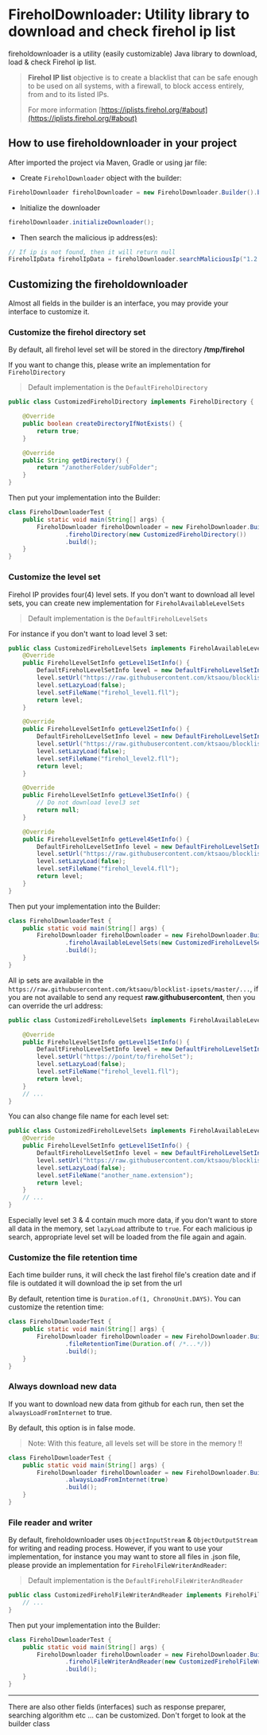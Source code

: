 # FireholDownloader: Utility library to download and check firehol ip list

fireholdownloader is a utility (easily customizable) Java library to download, load & check Firehol ip list.

> **Firehol IP list** objective is to create a blacklist that can be safe enough to be used on all systems, with a firewall, to block access entirely, from and to its listed IPs.
> 
> For more information [https://iplists.firehol.org/#about](https://iplists.firehol.org/#about)

## How to use fireholdownloader in your project

After imported the project via Maven, Gradle or using jar file:

- Create `FireholDownloader` object with the builder:

```java
FireholDownloader fireholDownloader = new FireholDownloader.Builder().build();
```

- Initialize the downloader

```java
fireholDownloader.initializeDownloader();
```

- Then search the malicious ip address(es):

```java
// If ip is not found, then it will return null
FireholIpData fireholIpData = fireholDownloader.searchMaliciousIp("1.2.3.4");
```

## Customizing the fireholdownloader

Almost all fields in the builder is an interface, you may provide your interface to customize it.

### Customize the firehol directory set

By default, all firehol level set will be stored in the directory **/tmp/firehol**

If you want to change this, please write an implementation for `FireholDirectory`

> Default implementation is the `DefaultFireholDirectory`

```java
public class CustomizedFireholDirectory implements FireholDirectory {

    @Override
    public boolean createDirectoryIfNotExists() {
        return true;
    }

    @Override
    public String getDirectory() {
        return "/anotherFolder/subFolder";
    }
}
```

Then put your implementation into the Builder:

```java
class FireholDownloaderTest {
    public static void main(String[] args) {
        FireholDownloader fireholDownloader = new FireholDownloader.Builder()
                .fireholDirectory(new CustomizedFireholDirectory())
                .build();
    }
}
```

### Customize the level set

Firehol IP provides four(4) level sets. If you don't want to download all level sets, you can create new implementation for `FireholAvailableLevelSets`

> Default implementation is the `DefaultFireholLevelSets`

For instance if you don't want to load level 3 set:

```java
public class CustomizedFireholLevelSets implements FireholAvailableLevelSets {
    @Override
    public FireholLevelSetInfo getLevel1SetInfo() {
        DefaultFireholLevelSetInfo level = new DefaultFireholLevelSetInfo();
        level.setUrl("https://raw.githubusercontent.com/ktsaou/blocklist-ipsets/master/firehol_level1.netset");
        level.setLazyLoad(false);
        level.setFileName("firehol_level1.fll");
        return level;
    }

    @Override
    public FireholLevelSetInfo getLevel2SetInfo() {
        DefaultFireholLevelSetInfo level = new DefaultFireholLevelSetInfo();
        level.setUrl("https://raw.githubusercontent.com/ktsaou/blocklist-ipsets/master/firehol_level2.netset");
        level.setLazyLoad(false);
        level.setFileName("firehol_level2.fll");
        return level;
    }

    @Override
    public FireholLevelSetInfo getLevel3SetInfo() {
        // Do not download level3 set
        return null; 
    }

    @Override
    public FireholLevelSetInfo getLevel4SetInfo() {
        DefaultFireholLevelSetInfo level = new DefaultFireholLevelSetInfo();
        level.setUrl("https://raw.githubusercontent.com/ktsaou/blocklist-ipsets/master/firehol_level4.netset");
        level.setLazyLoad(false);
        level.setFileName("firehol_level4.fll");
        return level;
    }
}
```

Then put your implementation into the Builder:

```java
class FireholDownloaderTest {
    public static void main(String[] args) {
        FireholDownloader fireholDownloader = new FireholDownloader.Builder()
                .fireholAvailableLevelSets(new CustomizedFireholLevelSets())
                .build();
    }
}
```

All ip sets are available in the `https://raw.githubusercontent.com/ktsaou/blocklist-ipsets/master/...`, if you are not available to send any request **raw.githubusercontent**, then you can override the url address:

```java
public class CustomizedFireholLevelSets implements FireholAvailableLevelSets {

    @Override
    public FireholLevelSetInfo getLevel1SetInfo() {
        DefaultFireholLevelSetInfo level = new DefaultFireholLevelSetInfo();
        level.setUrl("https://point/to/fireholSet");
        level.setLazyLoad(false);
        level.setFileName("firehol_level1.fll");
        return level;
    }
    // ...
}
```

You can also change file name for each level set:

```java
public class CustomizedFireholLevelSets implements FireholAvailableLevelSets {
    @Override
    public FireholLevelSetInfo getLevel1SetInfo() {
        DefaultFireholLevelSetInfo level = new DefaultFireholLevelSetInfo();
        level.setUrl("https://raw.githubusercontent.com/ktsaou/blocklist-ipsets/master/firehol_level1.netset");
        level.setLazyLoad(false);
        level.setFileName("another_name.extension");
        return level;
    }
    // ...
}
```

Especially level set 3 & 4 contain much more data, if you don't want to store all data in the memory, set `lazyLoad` attribute to `true`. For each malicious ip search, appropriate level set will be loaded from the file again and again.

### Customize the file retention time

Each time builder runs, it will check the last firehol file's creation date and if file is outdated it will download the ip set from the url

By default, retention time is `Duration.of(1, ChronoUnit.DAYS)`. You can customize the retention time:

```java
class FireholDownloaderTest {
    public static void main(String[] args) {
        FireholDownloader fireholDownloader = new FireholDownloader.Builder()
                .fileRetentionTime(Duration.of( /*...*/))
                .build();
    }
}
```

### Always download new data

If you want to download new data from github for each run, then set the `alwaysLoadFromInternet` to true.

By default, this option is in false mode.

> Note: With this feature, all levels set will be store in the memory !! 

```java
class FireholDownloaderTest {
    public static void main(String[] args) {
        FireholDownloader fireholDownloader = new FireholDownloader.Builder()
                .alwaysLoadFromInternet(true)
                .build();
    }
}
```

### File reader and writer

By default, fireholdownloader uses `ObjectInputStream` & `ObjectOutputStream` for writing and reading process. However, if you want to use your implementation, for instance you may want to store all files in .json file, please provide an implementation for `FireholFileWriterAndReader`:

> Default implementation is the `DefaultFireholFileWriterAndReader`


```java
public class CustomizedFireholFileWriterAndReader implements FireholFileWriterAndReader {
    // ...
}
```

Then put your implementation into the Builder:

```java
class FireholDownloaderTest {
    public static void main(String[] args) {
        FireholDownloader fireholDownloader = new FireholDownloader.Builder()
                .fireholFileWriterAndReader(new CustomizedFireholFileWriterAndReader())
                .build();
    }
}
```

---

There are also other fields (interfaces) such as response preparer, searching algorithm etc ... can be customized. Don't forget to look at the builder class
